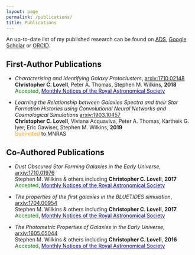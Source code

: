 ```yaml
---
layout: page
permalink: /publications/
title: Publications
---
```


An up-to-date list of my published research can be found on <a href="http://adsabs.harvard.edu/cgi-bin/basic_connect?qsearch=christopher+c.+lovell&version=1" target="blank">ADS</a>, <a href="https://scholar.google.co.uk/citations?user=2wlPQ1QAAAAJ&hl=en" target="blank">Google Scholar</a> or <a href="http://orcid.org/0000-0001-7964-5933" target="blank">ORCID</a>.

## First-Author Publications

- *Characterising and Identifying Galaxy Protoclusters*, <a href="https://arxiv.org/abs/1710.02148">arxiv:1710.02148</a>  
**Christopher C. Lovell**, Peter A. Thomas, Stephen M. Wilkins, **2018**    
<span style="color:green">Accepted</span>, <a style="color:darkblue" href="https://academic.oup.com/mnras/article/474/4/4612/4693860">Monthly Notices of the Royal Astronomical Society</a>

- *Learning the Relationship between Galaxies Spectra and their Star Formation Histories using Convolutional Neural Networks and Cosmological Simulations* <a href="https://arxiv.org/abs/1903.10457">arxiv:1903.10457</a>
<br> **Christopher C. Lovell**, Viviana Acquaviva, Peter A. Thomas, Kartheik G. Iyer, Eric Gawiser, Stephen M. Wilkins, **2019**
<br><span style="color:orange">Submitted</span> to MNRAS


## Co-Authored Publications

- *Dust Obscured Star Forming Galaxies in the Early Universe*, <a href="https://arxiv.org/abs/1710.01976">arxiv:1710.01976</a>  
Stephen M. Wilkins & others including **Christopher C. Lovell**, **2017**    
<span style="color:green">Accepted</span>, <a style="color:darkblue" href="https://academic.oup.com/mnras/article/473/4/5363/4430636">Monthly Notices of the Royal Astronomical Society</a>

- *The properties of the first galaxies in the BLUETIDES simulation*, <a href="https://arxiv.org/abs/1704.00954">arxiv:1704.00954</a>  
Stephen M. Wilkins & others including **Christopher C. Lovell**, **2017**    
<span style="color:green">Accepted</span>, <a style="color:darkblue" href="https://academic.oup.com/mnras/article/469/3/2517/3786441">Monthly Notices of the Royal Astronomical Society</a>

- *The Photometric Properties of Galaxies in the Early Universe*,  <a href="https://arxiv.org/abs/1605.05044">arxiv:1605.05044</a>  
Stephen M. Wilkins & others including **Christopher C. Lovell**, **2016**    
<span style="color:green">Accepted</span>, <a style="color:darkblue" href="https://academic.oup.com/mnras/article/460/3/3170/2609428">Monthly Notices of the Royal Astronomical Society</a>


<br>

<!-- ## Invited Talks

- March 2018, University of California, Santa Cruz  
*Characterising and Identifying Galaxy Protoclusters* -->

